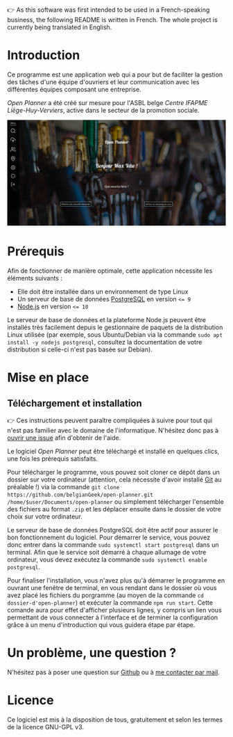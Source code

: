 :point_right: As this software was first intended to be used in a French-speaking business, the following README is written in French. The whole project is currently being translated in English.

# Introduction

Ce programme est une application web qui a pour but de faciliter la gestion des tâches d'une équipe d'ouvriers et leur communication avec les différentes équipes composant une entreprise.

_Open Planner_ a été créé sur mesure pour l'ASBL belge _Centre IFAPME Liège-Huy-Verviers_, active dans le secteur de la promotion sociale.

![Page d'accueil d'_Open Planner_](https://raw.githubusercontent.com/belgianGeek/open-planner/backend-dev/screenshots/home.png)

# Prérequis

Afin de fonctionner de manière optimale, cette application nécessite les éléments suivants :

- Elle doit être installée dans un environnement de type Linux
- Un serveur de base de données [PostgreSQL](https://www.postgresql.org) en version `<= 9`
- [Node.js](https://nodejs.org) en version `<= 10`

Le serveur de base de données et la plateforme Node.js peuvent être installés très facilement depuis le gestionnaire de paquets de la distribution Linux utilisée (par exemple, sous Ubuntu/Debian via la commande `sudo apt install -y nodejs postgresql`, consultez la documentation de votre distribution si celle-ci n'est pas basée sur Debian).

# Mise en place

## Téléchargement et installation

:point_right: Ces instructions peuvent paraître compliquées à suivre pour tout qui n'est pas familier avec le domaine de l'informatique. N'hésitez donc pas à [ouvrir une issue](https://github.com/belgianGeek/open-planner/issues/new) afin d'obtenir de l'aide.

Le logiciel _Open Planner_ peut être téléchargé et installé en quelques clics, une fois les prérequis satisfaits.

Pour télécharger le programme, vous pouvez soit cloner ce dépôt dans un dossier sur votre ordinateur (attention, cela nécessite d'avoir installé [Git](https://git-scm.com/) au préalable !) via la commande `git clone https://github.com/belgianGeek/open-planner.git /home/$user/Documents/open-planner` ou simplement télécharger l'ensemble des fichiers au format `.zip` et les déplacer ensuite dans le dossier de votre choix sur votre ordinateur.

Le serveur de base de données PostgreSQL doit être actif pour assurer le bon fonctionnement du logiciel. Pour démarrer le service, vous pouvez donc entrer dans la commande `sudo systemctl start postgresql` dans un terminal. Afin que le service soit démarré à chaque allumage de votre ordinateur, vous devez exécutez la commande `sudo systemctl enable postgresql`.

Pour finaliser l'installation, vous n'avez plus qu'à démarrer le programme en ouvrant une fenêtre de terminal, en vous rendant dans le dossier où vous avez placé les fichiers du porgramme (au moyen de la commande `cd dossier-d'open-planner`) et exécuter la commande `npm run start`. Cette comande aura pour effet d'afficher plusieurs lignes, y compris un lien vous permettant de vous connecter à l'interface et de terminer la configuration grâce à un menu d'introduction qui vous guidera étape par étape.

# Un problème, une question ?

N'hésitez pas à poser une question sur [Github](https://github.com/belgianGeek/open-planner/issues/new) ou à [me contacter par mail](mailto:max@maxvdw.ovh).

# Licence

Ce logiciel est mis à la disposition de tous, gratuitement et selon les termes de la licence GNU-GPL v3.
